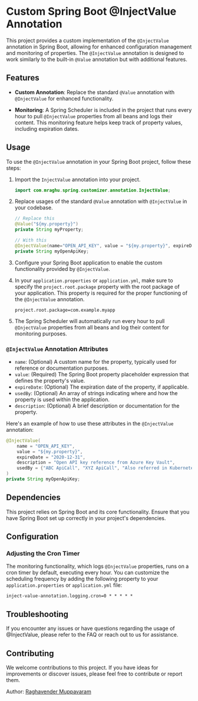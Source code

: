 # Custom Spring Boot @InjectValue Annotation

This project provides a custom implementation of the `@InjectValue` annotation in Spring Boot, allowing for enhanced configuration management and monitoring of properties. The `@InjectValue` annotation is designed to work similarly to the built-in `@Value` annotation but with additional features.

## Features

- **Custom Annotation**: Replace the standard `@Value` annotation with `@InjectValue` for enhanced functionality.

- **Monitoring**: A Spring Scheduler is included in the project that runs every hour to pull `@InjectValue` properties from all beans and logs their content. This monitoring feature helps keep track of property values, including expiration dates.

## Usage

To use the `@InjectValue` annotation in your Spring Boot project, follow these steps:

1. Import the `InjectValue` annotation into your project.

    ```java
    import com.mraghu.spring.customizer.annotation.InjectValue;
    ```

2. Replace usages of the standard `@Value` annotation with `@InjectValue` in your codebase.

    ```java
    // Replace this
    @Value("${my.property}")
    private String myProperty;

    // With this
    @InjectValue(name="OPEN_API_KEY", value = "${my.property}", expireDate="2020-12-31", description="Open API key reference from Azure Key Vault", usedBy={"ABC ApiCall", "XYZ ApiCall", "Also referred in Kubernetes Secrets"})
    private String myOpenApiKey;
    ```

3. Configure your Spring Boot application to enable the custom functionality provided by `@InjectValue`.

4. In your `application.properties` or `application.yml`, make sure to specify the `project.root.package` property with the root package of your application. This property is required for the proper functioning of the `@InjectValue` annotation.

    ```properties
    project.root.package=com.example.myapp
   
    ```

5. The Spring Scheduler will automatically run every hour to pull `@InjectValue` properties from all beans and log their content for monitoring purposes.

### `@InjectValue` Annotation Attributes

- `name`: (Optional) A custom name for the property, typically used for reference or documentation purposes.
- `value`: (Required) The Spring Boot property placeholder expression that defines the property's value.
- `expireDate`: (Optional) The expiration date of the property, if applicable.
- `usedBy`: (Optional) An array of strings indicating where and how the property is used within the application.
- `description`: (Optional) A brief description or documentation for the property.

Here's an example of how to use these attributes in the `@InjectValue` annotation:

```java
@InjectValue(
    name = "OPEN_API_KEY",
    value = "${my.property}",
    expireDate = "2020-12-31",
    description = "Open API key reference from Azure Key Vault",
    usedBy = {"ABC ApiCall", "XYZ ApiCall", "Also referred in Kubernetes Secrets"}
)
private String myOpenApiKey;
```
## Dependencies

This project relies on Spring Boot and its core functionality. Ensure that you have Spring Boot set up correctly in your project's dependencies.

## Configuration

### Adjusting the Cron Timer

The monitoring functionality, which logs `@InjectValue` properties, runs on a cron timer by default, executing every hour. You can customize the scheduling frequency by adding the following property to your `application.properties` or `application.yml` file:

```properties
inject-value-annotation.logging.cron=0 * * * * *
```

## Troubleshooting

If you encounter any issues or have questions regarding the usage of @InjectValue, please refer to the FAQ or reach out to us for assistance.


## Contributing

We welcome contributions to this project. If you have ideas for improvements or discover issues, please feel free to contribute or report them.


Author:
[Raghavender Muppavaram]()
